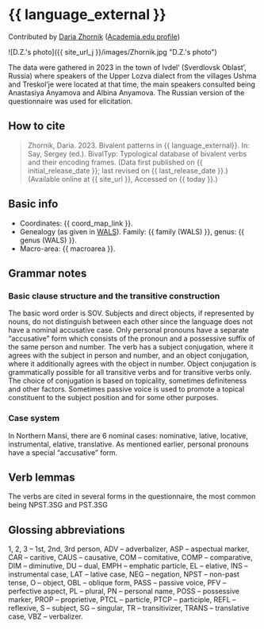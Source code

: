 # {{ language_external }}
Contributed by [Daria Zhornik](https://www.finnougristik.uni-muenchen.de/personen/wiss_ma/daria-zhornik/index.html) 
([Academia.edu profile](https://iling-ran.academia.edu/DariaZhornik))

![D.Z.'s photo]({{ site_url_j }}/images/Zhornik.jpg "D.Z.'s photo")

The data were gathered in 2023 in the town of Ivdel’ (Sverdlovsk Oblast’, Russia) where speakers of the Upper Lozva dialect from the villages Ushma and Treskol’je were located at that time, the main speakers consulted being Anastasiya Anyamova and Albina Anyamova. The Russian version of the questionnaire was used for elicitation.

## How to cite
> Zhornik, Daria. 2023. Bivalent patterns in {{ language_external}}. 
> In: Say, Sergey (ed.). BivalTyp: Typological database of bivalent verbs and their encoding frames. 
> (Data first published on {{ initial_release_date }}; 
> last revised on {{ last_release_date }}.) (Available online at {{ site_url }}, 
> Accessed on {{ today }}.)

## Basic info
- Coordinates: {{ coord_map_link }}.
- Genealogy (as given in [WALS](https://wals.info/)). Family: {{ family (WALS) }}, genus: {{ genus (WALS) }}.
- Macro-area: {{ macroarea }}.

## Grammar notes

### Basic clause structure and the transitive construction 

The basic word order is SOV. Subjects and direct objects, if represented by nouns, do not distinguish between each other since the language does not have a nominal accusative case. Only personal pronouns have a separate “accusative” form which consists of the pronoun and a possessive suffix of the same person and number. 
The verb has a subject conjugation, where it agrees with the subject in person and number, and an object conjugation, where it additionally agrees with the object in number. Object conjugation is grammatically possible for all transitive verbs and for transitive verbs only. The choice of conjugation is based on topicality, sometimes definiteness and other factors. Sometimes passive voice is used to promote a topical constituent to the subject position and for some other purposes. 

### Case system

In Northern Mansi, there are 6 nominal cases: nominative, lative, locative, instrumental, elative, translative. As mentioned earlier, personal pronouns have a special “accusative” form. 

## Verb lemmas

The verbs are cited in several forms in the questionnaire, the most common being NPST.3SG and PST.3SG

## Glossing abbreviations

1, 2, 3 – 1st, 2nd, 3rd person, ADV – adverbalizer, ASP – aspectual marker, CAR – caritive, CAUS – causative, COM – comitative, COMP – comparative, DIM – diminutive, DU – dual, EMPH – emphatic particle, EL – elative, INS – instrumental case, LAT – lative case, NEG – negation, NPST – non-past tense, O – object, OBL – oblique form, PASS – passive voice, PFV – perfective aspect, PL – plural, PN – personal name, POSS – possessive marker, PROP – proprietive, PTCL – particle, PTCP – participle, REFL – reflexive, S – subject, SG – singular, TR – transitivizer, TRANS – translative case, VBZ – verbalizer. 

